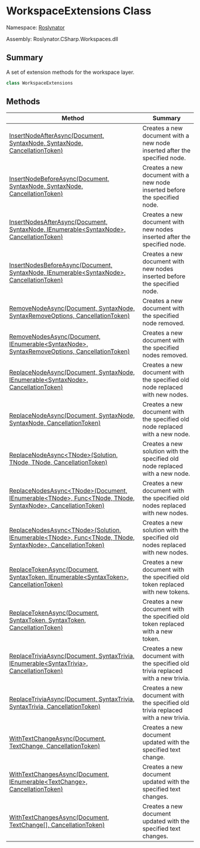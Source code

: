 # WorkspaceExtensions Class

Namespace: [Roslynator](../README.md)

Assembly: Roslynator\.CSharp\.Workspaces\.dll

## Summary

A set of extension methods for the workspace layer\.

```csharp
class WorkspaceExtensions
```


## Methods

| Method | Summary |
| ------ | ------- |
| [InsertNodeAfterAsync(Document, SyntaxNode, SyntaxNode, CancellationToken)](InsertNodeAfterAsync/README.md) | Creates a new document with a new node inserted after the specified node\. |
| [InsertNodeBeforeAsync(Document, SyntaxNode, SyntaxNode, CancellationToken)](InsertNodeBeforeAsync/README.md) | Creates a new document with a new node inserted before the specified node\. |
| [InsertNodesAfterAsync(Document, SyntaxNode, IEnumerable\<SyntaxNode>, CancellationToken)](InsertNodesAfterAsync/README.md) | Creates a new document with new nodes inserted after the specified node\. |
| [InsertNodesBeforeAsync(Document, SyntaxNode, IEnumerable\<SyntaxNode>, CancellationToken)](InsertNodesBeforeAsync/README.md) | Creates a new document with new nodes inserted before the specified node\. |
| [RemoveNodeAsync(Document, SyntaxNode, SyntaxRemoveOptions, CancellationToken)](RemoveNodeAsync/README.md) | Creates a new document with the specified node removed\. |
| [RemoveNodesAsync(Document, IEnumerable\<SyntaxNode>, SyntaxRemoveOptions, CancellationToken)](RemoveNodesAsync/README.md) | Creates a new document with the specified nodes removed\. |
| [ReplaceNodeAsync(Document, SyntaxNode, IEnumerable\<SyntaxNode>, CancellationToken)](ReplaceNodeAsync/README.md) | Creates a new document with the specified old node replaced with new nodes\. |
| [ReplaceNodeAsync(Document, SyntaxNode, SyntaxNode, CancellationToken)](ReplaceNodeAsync/README.md) | Creates a new document with the specified old node replaced with a new node\. |
| [ReplaceNodeAsync\<TNode>(Solution, TNode, TNode, CancellationToken)](ReplaceNodeAsync-1/README.md) | Creates a new solution with the specified old node replaced with a new node\. |
| [ReplaceNodesAsync\<TNode>(Document, IEnumerable\<TNode>, Func\<TNode, TNode, SyntaxNode>, CancellationToken)](ReplaceNodesAsync-1/README.md) | Creates a new document with the specified old nodes replaced with new nodes\. |
| [ReplaceNodesAsync\<TNode>(Solution, IEnumerable\<TNode>, Func\<TNode, TNode, SyntaxNode>, CancellationToken)](ReplaceNodesAsync-1/README.md) | Creates a new solution with the specified old nodes replaced with new nodes\. |
| [ReplaceTokenAsync(Document, SyntaxToken, IEnumerable\<SyntaxToken>, CancellationToken)](ReplaceTokenAsync/README.md) | Creates a new document with the specified old token replaced with new tokens\. |
| [ReplaceTokenAsync(Document, SyntaxToken, SyntaxToken, CancellationToken)](ReplaceTokenAsync/README.md) | Creates a new document with the specified old token replaced with a new token\. |
| [ReplaceTriviaAsync(Document, SyntaxTrivia, IEnumerable\<SyntaxTrivia>, CancellationToken)](ReplaceTriviaAsync/README.md) | Creates a new document with the specified old trivia replaced with a new trivia\. |
| [ReplaceTriviaAsync(Document, SyntaxTrivia, SyntaxTrivia, CancellationToken)](ReplaceTriviaAsync/README.md) | Creates a new document with the specified old trivia replaced with a new trivia\. |
| [WithTextChangeAsync(Document, TextChange, CancellationToken)](WithTextChangeAsync/README.md) | Creates a new document updated with the specified text change\. |
| [WithTextChangesAsync(Document, IEnumerable\<TextChange>, CancellationToken)](WithTextChangesAsync/README.md) | Creates a new document updated with the specified text changes\. |
| [WithTextChangesAsync(Document, TextChange\[\], CancellationToken)](WithTextChangesAsync/README.md) | Creates a new document updated with the specified text changes\. |

